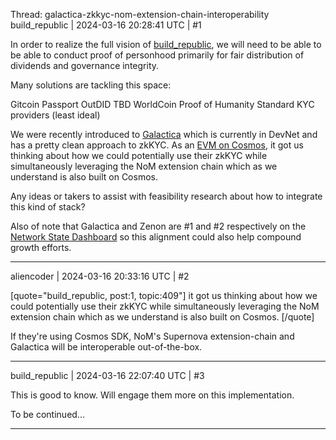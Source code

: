 Thread: galactica-zkkyc-nom-extension-chain-interoperability
build_republic | 2024-03-16 20:28:41 UTC | #1

In order to realize the full vision of [build_republic](https://www.buildcities.network/), we will need to be able to be able to conduct proof of personhood primarily for fair distribution of dividends and governance integrity.

Many solutions are tackling this space:

Gitcoin Passport
OutDID
TBD
WorldCoin
Proof of Humanity
Standard KYC providers (least ideal)

We were recently introduced to [Galactica](https://galactica.com/) which is currently in DevNet and has a pretty clean approach to zkKYC.  As an [EVM on Cosmos](https://docs.galactica.com/galactica-developer-documentation), it got us thinking about how we could potentially use their zkKYC while simultaneously leveraging the NoM extension chain which as we understand is also built on Cosmos.

Any ideas or takers to assist with feasibility research about how to integrate this kind of stack?

Also of note that Galactica and Zenon are #1 and #2 respectively on the [Network State Dashboard](https://thenetworkstate.com/dashboard/?sort=top) so this alignment could also help compound growth efforts.

-------------------------

aliencoder | 2024-03-16 20:33:16 UTC | #2

[quote="build_republic, post:1, topic:409"]
it got us thinking about how we could potentially use their zkKYC while simultaneously leveraging the NoM extension chain which as we understand is also built on Cosmos.
[/quote]

If they're using Cosmos SDK, NoM's Supernova extension-chain and Galactica will be interoperable out-of-the-box.

-------------------------

build_republic | 2024-03-16 22:07:40 UTC | #3

This is good to know.  Will engage them more on this implementation.

To be continued...

-------------------------

